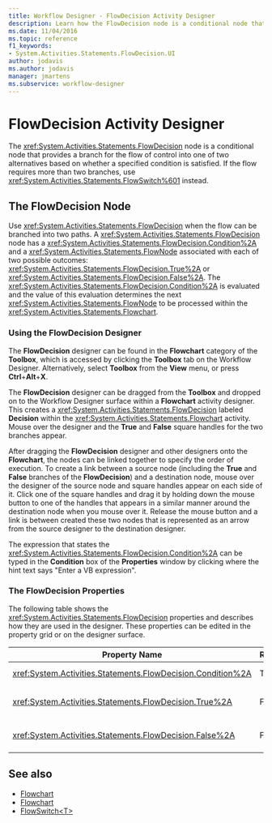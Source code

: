 ```yaml
---
title: Workflow Designer - FlowDecision Activity Designer
description: Learn how the FlowDecision node is a conditional node that provides a branch for the flow of control into one of two alternatives.
ms.date: 11/04/2016
ms.topic: reference
f1_keywords:
- System.Activities.Statements.FlowDecision.UI
author: jodavis
ms.author: jodavis
manager: jmartens
ms.subservice: workflow-designer
---
```

# FlowDecision Activity Designer

The <xref:System.Activities.Statements.FlowDecision> node is a conditional node that provides a branch for the flow of control into one of two alternatives based on whether a specified condition is satisfied. If the flow requires more than two branches, use <xref:System.Activities.Statements.FlowSwitch%601> instead.

## The FlowDecision Node

Use <xref:System.Activities.Statements.FlowDecision> when the flow can be branched into two paths. A <xref:System.Activities.Statements.FlowDecision> node has a <xref:System.Activities.Statements.FlowDecision.Condition%2A> and a <xref:System.Activities.Statements.FlowNode> associated with each of two possible outcomes: <xref:System.Activities.Statements.FlowDecision.True%2A> or <xref:System.Activities.Statements.FlowDecision.False%2A>. The <xref:System.Activities.Statements.FlowDecision.Condition%2A> is evaluated and the value of this evaluation determines the next <xref:System.Activities.Statements.FlowNode> to be processed within the <xref:System.Activities.Statements.Flowchart>.

### Using the FlowDecision Designer

The **FlowDecision** designer can be found in the **Flowchart** category of the **Toolbox**, which is accessed by clicking the **Toolbox** tab on the Workflow Designer. Alternatively, select **Toolbox** from the **View** menu, or press **Ctrl**+**Alt**+**X**.

The **FlowDecision** designer can be dragged from the **Toolbox** and dropped on to the Workflow Designer surface within a **Flowchart** activity designer. This creates a <xref:System.Activities.Statements.FlowDecision> labeled **Decision** within the <xref:System.Activities.Statements.Flowchart> activity. Mouse over the designer and the **True** and **False** square handles for the two branches appear.

After dragging the **FlowDecision** designer and other designers onto the **Flowchart**, the nodes can be linked together to specify the order of execution. To create a link between a source node (including the **True** and **False** branches of the **FlowDecision**) and a destination node, mouse over the designer of the source node and square handles appear on each side of it. Click one of the square handles and drag it by holding down the mouse button to one of the handles that appears in a similar manner around the destination node when you mouse over it. Release the mouse button and a link is between created these two nodes that is represented as an arrow from the source designer to the destination designer.

The expression that states the <xref:System.Activities.Statements.FlowDecision.Condition%2A> can be typed in the **Condition** box of the **Properties** window by clicking where the hint text says "Enter a VB expression".

### The FlowDecision Properties

The following table shows the <xref:System.Activities.Statements.FlowDecision> properties and describes how they are used in the designer. These properties can be edited in the property grid or on the designer surface.

|Property Name|Required|Usage|
|-|--------------|-|
|<xref:System.Activities.Statements.FlowDecision.Condition%2A>|True|The condition that determines which path the flow control takes.|
|<xref:System.Activities.Statements.FlowDecision.True%2A>|False|The path taken by the flow control if the <xref:System.Activities.Statements.FlowDecision.Condition%2A> is satisfied.|
|<xref:System.Activities.Statements.FlowDecision.False%2A>|False|The path taken by the flow control if the <xref:System.Activities.Statements.FlowDecision.Condition%2A> is not satisfied.|

## See also

- [Flowchart](../workflow-designer/flowchart-activity-designers.md)
- [Flowchart](../workflow-designer/flowchart-activity-designer.md)
- [FlowSwitch\<T>](../workflow-designer/flowswitch-t-activity-designer.md)
